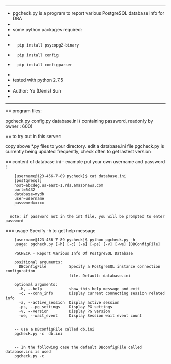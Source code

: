 *******************************************************************************
* pgcheck.py is a program to report various PostgreSQL database info for DBA
*
* some python packages required:
*
*       pip install psycopg2-binary
*       pip install config
*       pip install configparser
*
* tested with python 2.7.5
*
* Author:  Yu (Denis) Sun
*
*******************************************************************************

== program files:

pgcheck.py
config.py
database.ini  ( containing password,  readonly by owner : 600)

== to try out in this server:

   copy above *.py files to your directory. edit a database.ini file
   pgcheck.py is currently being updated frequently, check often to get lastest version


== content of database.ini - example
    put your own username and password !

        [username@123-456-7-89 pycheck]$ cat database.ini
        [postgresql]
        host=abcdeg.us-east-1.rds.amazonaws.com
        port=5432
        database=mydb
        user=username
        password=xxxx


      note: if password not in the int file, you will be prompted to enter password

=== usage
        Specify  -h to get help message


        [username@123-456-7-89 pycheck]$ python pgcheck.py -h
        usage: pgcheck.py [-h] [-c] [-a] [-ps] [-v] [-we] [DBConfigFile]

        PGCHECK - Report Various Info Of PostgreSQL Database

        positional arguments:
          DBConfigFile          Specify a PostgreSQL instance connection configuration
                                file. Default: database.ini

        optional arguments:
          -h, --help            show this help message and exit
          -c, --conn_info       Display current connecting session related info
          -a, --active_session  Display active session
          -ps, --pg_settings    Display PG settings
          -v, --version         Display PG version
          -we, --wait_event     Display Session wait event count


        -- use a DBconfigFile called db.ini
        pgcheck.py -c  db.ini


        -- In the following case the default DBconfigFile called database.ini is used
        pgcheck.py -c


